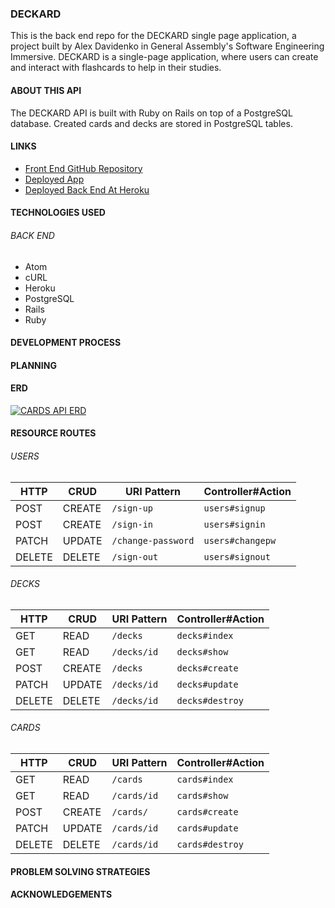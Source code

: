 

### DECKARD

This is the back end repo for the DECKARD single page application, a project built
by Alex Davidenko in General Assembly's Software Engineering Immersive. DECKARD is
a single-page application, where users can create and interact with flashcards to
help in their studies.  

#### ABOUT THIS API
The DECKARD API is built with Ruby on Rails on top of a PostgreSQL database. Created cards and decks are stored in PostgreSQL tables.

#### LINKS
- [Front End GitHub Repository](https://github.com/alexgdav/cards-client)
- [Deployed App](http://#)
- [Deployed Back End At Heroku](https://glacial-eyrie-35831.herokuapp.com/)

#### TECHNOLOGIES USED
###### BACK END
- Atom
- cURL
- Heroku
- PostgreSQL
- Rails
- Ruby

<!--please check out the [Front End GitHub Repository](https://github.com/alexgdav/cards-client) for the front end tech stack-->

#### DEVELOPMENT PROCESS
#### PLANNING
#### ERD

<a href="https://imgur.com/1QSUcQo"><img src="https://i.imgur.com/1QSUcQo.png" title="CARDS API ERD" /></a>

#### RESOURCE ROUTES
###### USERS

| HTTP   |  CRUD  | URI Pattern            | Controller#Action |
|--------|--------|------------------------|-------------------|
| POST   | CREATE | `/sign-up`             | `users#signup`    |
| POST   | CREATE | `/sign-in`             | `users#signin`    |
| PATCH  | UPDATE | `/change-password`     | `users#changepw`  |
| DELETE | DELETE |  `/sign-out`           | `users#signout`   |

###### DECKS

| HTTP   |  CRUD  | URI Pattern            | Controller#Action |
|--------|--------|------------------------|-------------------|
| GET   | READ | `/decks`             | `decks#index`    |
| GET   | READ | `/decks/id`             | `decks#show`    |
| POST   | CREATE  | `/decks`  | `decks#create`  |
| PATCH  | UPDATE | `/decks/id`     | `decks#update`  |
| DELETE | DELETE |  `/decks/id`           | `decks#destroy`   |

###### CARDS

| HTTP   |  CRUD  | URI Pattern            | Controller#Action |
|--------|--------|------------------------|-------------------|
| GET    | READ | `/cards`             | `cards#index`    |
| GET    | READ | `/cards/id`             | `cards#show`    |
| POST   |  CREATE | `/cards/`   | `cards#create`   |
| PATCH  | UPDATE | `/cards/id`     | `cards#update`  |
| DELETE | DELETE |  `/cards/id`           | `cards#destroy`   |

#### PROBLEM SOLVING STRATEGIES
#### ACKNOWLEDGEMENTS
